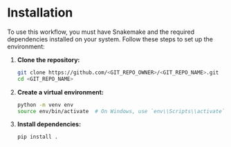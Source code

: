 # Installation

To use this workflow, you must have Snakemake and the required dependencies installed on your system. Follow these steps to set up the environment:

1. **Clone the repository:**
    ```bash
    git clone https://github.com/<GIT_REPO_OWNER>/<GIT_REPO_NAME>.git
    cd <GIT_REPO_NAME>
    ```

2. **Create a virtual environment:**
    ```bash
    python -m venv env
    source env/bin/activate  # On Windows, use `env\\Scripts\\activate`
    ```

3. **Install dependencies:**
    ```bash
    pip install .
    ```
